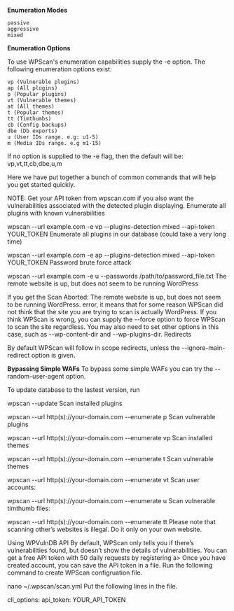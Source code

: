 
**Enumeration Modes**

    passive
    aggressive
    mixed
    
**Enumeration Options**

To use WPScan's enumeration capabilities supply the -e option.
The following enumeration options exist:

    vp (Vulnerable plugins)
    ap (All plugins)
    p (Popular plugins)
    vt (Vulnerable themes)
    at (All themes)
    t (Popular themes)
    tt (Timthumbs)
    cb (Config backups)
    dbe (Db exports)
    u (User IDs range. e.g: u1-5)
    m (Media IDs range. e.g m1-15)

If no option is supplied to the -e flag, then the default will be: vp,vt,tt,cb,dbe,u,m

Here we have put together a bunch of common commands that will help you get started quickly.

NOTE: Get your API token from wpscan.com if you also want the vulnerabilities associated with the detected plugin displaying.
Enumerate all plugins with known vulnerabilities

wpscan --url example.com -e vp --plugins-detection mixed --api-token YOUR_TOKEN
Enumerate all plugins in our database (could take a very long time)

wpscan --url example.com -e ap --plugins-detection mixed --api-token YOUR_TOKEN
Password brute force attack

wpscan --url example.com -e u --passwords /path/to/password_file.txt
The remote website is up, but does not seem to be running WordPress

If you get the Scan Aborted: The remote website is up, but does not seem to be running WordPress. error, it means that for some reason WPScan did not think that the site you are trying to scan is actually WordPress. If you think WPScan is wrong, you can supply the --force option to force WPScan to scan the site regardless. You may also need to set other options in this case, such as --wp-content-dir and --wp-plugins-dir.
Redirects

By default WPScan will follow in scope redirects, unless the --ignore-main-redirect option is given.

**Bypassing Simple WAFs**
To bypass some simple WAFs you can try the --random-user-agent option.

To update database to the lastest version, run

wpscan --update
Scan installed plugins

wpscan --url http(s)://your-domain.com --enumerate p
Scan vulnerable plugins

wpscan --url http(s)://your-domain.com --enumerate vp
Scan installed themes

wpscan --url http(s)://your-domain.com --enumerate t
Scan vulnerable themes

wpscan --url http(s)://your-domain.com --enumerate vt
Scan user accounts:

wpscan --url http(s)://your-domain.com --enumerate u
Scan vulnerable timthumb files:

wpscan --url http(s)://your-domain.com --enumerate tt
Please note that scanning other’s websites is illegal. Do it only on your own website.

Using WPVulnDB API
By default, WPScan only tells you if there’s vulnerabilities found, but doesn’t show the details of vulnerabilities. You can get a free API token with 50 daily requests by registering a>
Once you have created account, you can save the API token in a file. Run the following command to create WPScan configruation file.

nano ~/.wpscan/scan.yml
Put the following lines in the file.

cli_options:
    api_token: YOUR_API_TOKEN 
